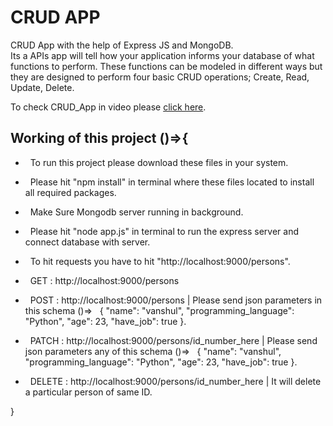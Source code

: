 # CRUD APP


CRUD App with the help of Express JS and MongoDB.  
Its a APIs app will tell how your application informs your database of what functions to perform. 
These functions can be modeled in different ways but they are designed to perform four basic CRUD operations; Create, Read, Update, Delete.

To check CRUD_App in video please [click here](https://github.com/vanshul22/CRUD_App/tree/master/CRUD_App_Video_in_Local_Server).

Working of this project ()=>{
-----------------------------

*   To run this project please download these files in your system.
*   Please hit "npm install" in terminal where these files located to install all required packages.
*   Make Sure Mongodb server running in background.
*   Please hit "node app.js" in terminal to run the express server and connect database with server.
*   To hit requests you have to hit "http://localhost:9000/persons".

*   GET : http://localhost:9000/persons
*   POST : http://localhost:9000/persons | Please send json parameters in this schema ()=>
    { "name": "vanshul", "programming_language": "Python", "age": 23, "have_job": true }.
*   PATCH : http://localhost:9000/persons/id_number_here | Please send json parameters any of this schema ()=>
    { "name": "vanshul", "programming_language": "Python", "age": 23, "have_job": true }.
*   DELETE : http://localhost:9000/persons/id_number_here | It will delete a particular person of same ID.

}
